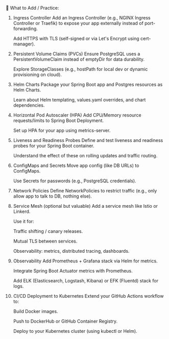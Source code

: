 🧱 What to Add / Practice:
1. Ingress Controller
    Add an Ingress Controller (e.g., NGINX Ingress Controller or Traefik) to expose your app externally instead of port-forwarding.

    Add HTTPS with TLS (self-signed or via Let's Encrypt using cert-manager).

2. Persistent Volume Claims (PVCs)
    Ensure PostgreSQL uses a PersistentVolumeClaim instead of emptyDir for data durability.

    Explore StorageClasses (e.g., hostPath for local dev or dynamic provisioning on cloud).

3. Helm Charts
    Package your Spring Boot app and Postgres resources as Helm Charts.

    Learn about Helm templating, values.yaml overrides, and chart dependencies.

4. Horizontal Pod Autoscaler (HPA)
    Add CPU/Memory resource requests/limits to Spring Boot Deployment.

    Set up HPA for your app using metrics-server.

5. Liveness and Readiness Probes
    Define and test liveness and readiness probes for your Spring Boot container.

    Understand the effect of these on rolling updates and traffic routing.

6. ConfigMaps and Secrets
    Move app config (like DB URLs) to ConfigMaps.

    Use Secrets for passwords (e.g., PostgreSQL credentials).

7. Network Policies
    Define NetworkPolicies to restrict traffic (e.g., only allow app to talk to DB, nothing else).

8. Service Mesh (optional but valuable)
    Add a service mesh like Istio or Linkerd.

    Use it for:

    Traffic shifting / canary releases.

    Mutual TLS between services.

    Observability: metrics, distributed tracing, dashboards.

9. Observability
    Add Prometheus + Grafana stack via Helm for metrics.

    Integrate Spring Boot Actuator metrics with Prometheus.

    Add ELK (Elasticsearch, Logstash, Kibana) or EFK (Fluentd) stack for logs.

10. CI/CD Deployment to Kubernetes
    Extend your GitHub Actions workflow to:

    Build Docker images.

    Push to DockerHub or GitHub Container Registry.

    Deploy to your Kubernetes cluster (using kubectl or Helm).